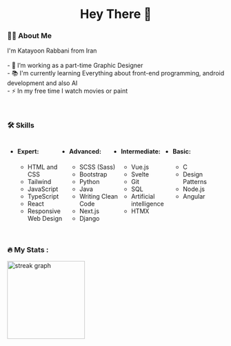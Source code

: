 <h1 align="center">Hey There 👋</h1>

###

<h3 align="left">👩‍💻  About Me</h3>
<p align="left">I'm Katayoon Rabbani from Iran<br><br>- 🔭 I’m working as a part-time Graphic Designer<br>- 📚 I'm currently learning Everything about front-end programming, android development and also AI<br>- ⚡ In my free time I watch movies or paint</p>

<br />

<h3 align="left">🛠 Skills</h3>
<div align="left">
  <ul style="display: flex;">
    <li style="width: 25%;">
      <h4 align="left">Expert:</h4>
      <ul>
        <li>HTML and CSS</li>
        <li>Tailwind</li>
        <li>JavaScript</li>
        <li>TypeScript</li>
        <li>React</li>
        <li>Responsive Web Design</li>
      </ul>
    </li>
    <li style="width: 25%;">
      <h4 align="left">Advanced:</h4>
      <ul>
        <li>SCSS (Sass)</li>
        <li>Bootstrap</li>
        <li>Python</li>
        <li>Java</li>
        <li>Writing Clean Code</li>
        <li>Next.js</li>
        <li>Django</li>
      </ul>
    </li>
    <li style="width: 25%;">
      <h4 align="left">Intermediate:</h4>
      <ul>
        <li>Vue.js</li>
        <li>Svelte</li>
        <li>Git</li>
        <li>SQL</li>
        <li>Artificial intelligence</li>
        <li>HTMX</li>
      </ul>
    </li>
    <li style="width: 25%;">
      <h4 align="left">Basic:</h4>
      <ul>
        <li>C</li>
        <li>Design Patterns</li>
        <li>Node.js</li>
        <li>Angular</li>
      </ul>
    </li>
  </ul>
</div>

<br />

<h3 align="left">🔥   My Stats :</h3>
<div>
  <img src="https://streak-stats.demolab.com?user=katayoon-rb&locale=en&mode=daily&theme=dark&hide_border=true&border_radius=5&order=3" height="180" alt="streak graph"  />
</div>
